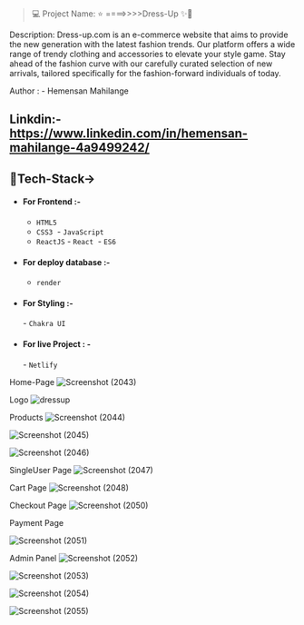 > 💻 Project Name: ⭐ ====>>>>Dress-Up ✨💫
> <br>

Description:
Dress-up.com is an e-commerce website that aims to provide the new generation with the latest fashion trends. Our platform offers a wide range of trendy clothing and accessories to elevate your style game. Stay ahead of the fashion curve with our carefully curated selection of new arrivals, tailored specifically for the fashion-forward individuals of today.

Author : - 
Hemensan Mahilange 

Linkdin:- https://www.linkedin.com/in/hemensan-mahilange-4a9499242/
<br>
---

## 💫Tech-Stack->

- #### For Frontend :-

  - `HTML5`
  - `CSS3`
     - `JavaScript `
  - `ReactJS`
     - `React`
     - `ES6 `
- #### For deploy database :-

  - `render`

- #### For Styling :-

  - `Chakra UI `

- #### For live Project : -
  - `Netlify`

 
Home-Page 
![Screenshot (2043)](https://user-images.githubusercontent.com/111531676/221751824-b3bb73fe-ba78-4c56-8ced-4f671d3dbfce.png)

Logo
![dressup](https://user-images.githubusercontent.com/111531676/221750345-12ceff28-25f8-4403-949c-71976b6620ba.png)

Products
![Screenshot (2044)](https://user-images.githubusercontent.com/111531676/221750837-ae624e1b-2539-4e28-8c7c-0697731be833.png)

![Screenshot (2045)](https://user-images.githubusercontent.com/111531676/221750861-b3c923aa-6973-4e8f-8d96-737179d81e31.png)

![Screenshot (2046)](https://user-images.githubusercontent.com/111531676/221750871-9a973358-fb0b-4718-9165-309a022c795d.png)

SingleUser Page
![Screenshot (2047)](https://user-images.githubusercontent.com/111531676/221750886-1bf924ef-c504-4f79-96a5-04f6e007f929.png)

Cart Page
![Screenshot (2048)](https://user-images.githubusercontent.com/111531676/221750969-61eba929-c91c-4489-b9e6-56f6b14f38d7.png)

Checkout Page
![Screenshot (2050)](https://user-images.githubusercontent.com/111531676/221751010-b249b1da-b47c-477a-8a4d-ead482fd6314.png)

Payment Page

![Screenshot (2051)](https://user-images.githubusercontent.com/111531676/221751045-3b3f9c3b-c234-497f-9f5c-c7329847844b.png)


Admin Panel 
![Screenshot (2052)](https://user-images.githubusercontent.com/111531676/221751081-0c3863a6-4b2f-4b99-846f-cc2b02fa42cd.png)

![Screenshot (2053)](https://user-images.githubusercontent.com/111531676/221751112-ee15cbba-ed8b-4f2d-a7e6-b768872438b5.png)

![Screenshot (2054)](https://user-images.githubusercontent.com/111531676/221751123-13f6b8cd-1be2-4dad-b9c2-80565c4893af.png)


![Screenshot (2055)](https://user-images.githubusercontent.com/111531676/221751153-7203408b-9b17-447c-a3ef-0a5b21ece557.png)





